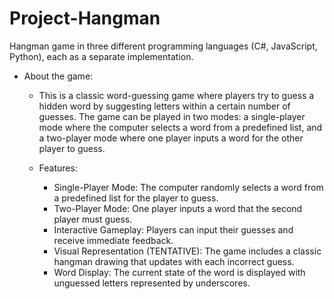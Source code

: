 # Project-Hangman
Hangman game in three different programming languages (C#, JavaScript, Python), each as a separate implementation.
- About the game:
  - This is a classic word-guessing game where players try to guess a hidden word by suggesting letters within a certain number of guesses. The game can be played in two modes: a single-player mode where the computer selects a word from a predefined list, and a two-player mode where one player inputs a word for the other player to guess.

  - Features:
      - Single-Player Mode: The computer randomly selects a word from a predefined list for the player to guess.
      - Two-Player Mode: One player inputs a word that the second player must guess.
      - Interactive Gameplay: Players can input their guesses and receive immediate feedback.
      - Visual Representation (TENTATIVE): The game includes a classic hangman drawing that updates with each incorrect guess.
      - Word Display: The current state of the word is displayed with unguessed letters represented by underscores.
